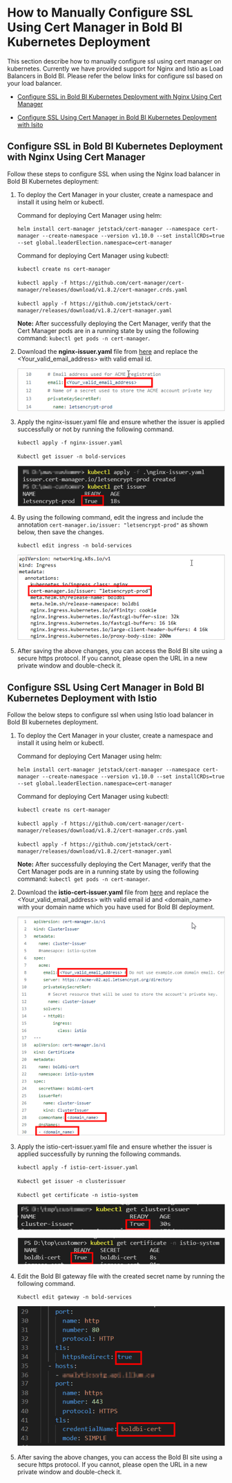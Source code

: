 # How to Manually Configure SSL Using Cert Manager in Bold BI Kubernetes Deployment

This section describe how to manually configure ssl using cert manager on kubernetes. Currently we have provided support for Nginx and Istio as Load Balancers in Bold BI. Please refer the below links for configure ssl based on your load balancer.

* [Configure SSL in Bold BI Kubernetes Deployment with Nginx Using Cert Manager](#configure-ssl-using-cert-manager-in-bold-bi-kubernetes-deployment-with-nginx)

* [Configure SSL Using Cert Manager in Bold BI Kubernetes Deployment with Isito](#configure-ssl-using-cert-manager-in-bold-bi-kubernetes-deployment-with-istio)

## Configure SSL in Bold BI Kubernetes Deployment with Nginx Using Cert Manager

Follow these steps to configure SSL when using the Nginx load balancer in Bold BI Kubernetes deployment:

1. To deploy the Cert Manager in your cluster, create a namespace and install it using helm or kubectl.
	
	Command for deploying Cert Manager using helm:
	
	```console
	helm install cert-manager jetstack/cert-manager --namespace cert-manager --create-namespace --version v1.10.0 --set installCRDs=true --set global.leaderElection.namespace=cert-manager
	
	```

	Command for deploying Cert Manager using kubectl:
	
	```console
	kubectl create ns cert-manager
	
	kubectl apply -f https://github.com/cert-manager/cert-manager/releases/download/v1.8.2/cert-manager.crds.yaml
	
	kubectl apply -f https://github.com/jetstack/cert-manager/releases/download/v1.8.2/cert-manager.yaml
	```
	
	**Note:** After successfully deploying the Cert Manager, verify that the Cert Manager pods are in a running state by using the following command: `kubectl get pods -n cert-manager`.
			
2. Download the <b>nginx-issuer.yaml</b> file from [here](../../ssl-configuration/nginx-issuer.yaml) and replace the <Your_valid_email_address> with valid email id.

	![Nginx-Issuer](../images/faq/nginx-issuer.png)

3. Apply the nginx-issuer.yaml file and ensure whether the issuer is applied successfully or not by running the following command.

	```console
	kubectl apply -f nginx-issuer.yaml
	
	Kubectl get issuer -n bold-services
	```
	
	![Ensure-Issuer](../images/faq/ensure-issuer.png)

4. By using the following command, edit the ingress and include the annotation `cert-manager.io/issuer: "letsencrypt-prod"` as shown below, then save the changes.

	```console
	kubectl edit ingress -n bold-services
	```

	![Nginx-Annotation](../images/faq/nginx-annotation.png)

5. After saving the above changes, you can access the Bold BI site using a secure https protocol. If you cannot, please open the URL in a new private window and double-check it.


## Configure SSL Using Cert Manager in Bold BI Kubernetes Deployment with Istio

Follow the below steps to configure ssl when using Istio load balancer in Bold BI kubernetes deployment.

1. To deploy the Cert Manager in your cluster, create a namespace and install it using helm or kubectl.
	
	Command for deploying Cert Manager using helm:
	
	```console
	helm install cert-manager jetstack/cert-manager --namespace cert-manager --create-namespace --version v1.10.0 --set installCRDs=true --set global.leaderElection.namespace=cert-manager
	
	```

	Command for deploying Cert Manager using kubectl:
	
	```console
	kubectl create ns cert-manager
	
	kubectl apply -f https://github.com/cert-manager/cert-manager/releases/download/v1.8.2/cert-manager.crds.yaml
	
	kubectl apply -f https://github.com/jetstack/cert-manager/releases/download/v1.8.2/cert-manager.yaml
	```
	
	**Note:** After successfully deploying the Cert Manager, verify that the Cert Manager pods are in a running state by using the following command: `kubectl get pods -n cert-manager`.
	
2. Download the <b>istio-cert-issuer.yaml</b> file from [here](../../ssl-configuration/istio-cert-issuer.yaml) and replace the <Your_valid_email_address> with valid email id and <domain_name> with your domain name which you have used for Bold BI deployment.

	![Istio-Cert-Issuer](../images/faq/istio-cert-issuer.png)

3. Apply the istio-cert-issuer.yaml file and ensure whether the issuer is applied successfully by running the following commands.

    ```console
	kubectl apply -f istio-cert-issuer.yaml
	
	Kubectl get issuer -n clusterissuer
	
	Kubectl get certificate -n istio-system
	```
	
	![Ensure-Clusterissuer](../images/faq/ensure-Clusterissuer.png)
	
	![Ensure-Certificate](../images/faq/ensure-Certificate.png)

4. Edit the Bold BI gateway file with the created secret name by running the following command.

	```console
	Kubectl edit gateway -n bold-services
	```
	![Gateway-Changes](../images/faq/gateway-changes.png)

5. After saving the above changes, you can access the Bold BI site using a secure https protocol. If you cannot, please open the URL in a new private window and double-check it.

